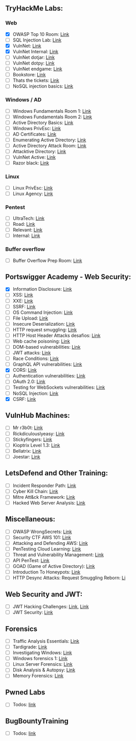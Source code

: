 ## TryHackMe Labs:

### Web

- [x]  OWASP Top 10 Room: [Link](https://tryhackme.com/room/owasptop10)
- [ ]  SQL Injection Lab: [Link](https://tryhackme.com/room/sqlilab)
- [x]  VulnNet: [Link](https://tryhackme.com/room/vulnnet1)
- [x]  VulnNet Internal: [Link](https://tryhackme.com/room/vulnnetinternal)
- [ ]  VulnNet dotjar: [Link](https://tryhackme.com/room/vulnnetdotjar)
- [ ]  VulnNet dotpy: [](https://tryhackme.com/room/vulnnetdotjar)[Link](https://tryhackme.com/room/vulnnetdotpy)
- [ ]  VulnNet endgame: [](https://tryhackme.com/room/vulnnetdotjar)[Link](https://tryhackme.com/room/vulnnetendgame)
- [ ]  Bookstore: [Link](https://tryhackme.com/room/bookstoreoc)
- [ ]  Thats the tickets: [Link](https://tryhackme.com/room/thatstheticket)
- [ ]  NoSQL injection basics: [Link](https://tryhackme.com/room/nosqlinjectiontutorial)

### Windows / AD

- [ ]  Windows Fundamentals Room 1: [Link](https://tryhackme.com/room/windowsfundamentals1xbx)
- [ ]  Windows Fundamentals Room 2: [Link](https://tryhackme.com/room/winadbasics)
- [ ]  Active Directory Basics: [Link](https://tryhackme.com/room/winadbasics)
- [ ]  Windows PrivEsc: [Link](https://tryhackme.com/room/windows10privesc)
- [ ]  AD Certificates: [Link](https://tryhackme.com/room/adcertificatetemplates)
- [ ]  Enumerating Active Directory: [Link](https://tryhackme.com/room/adenumeration)
- [ ]  Active Directory Attack Room: [Link](https://tryhackme.com/room/breachingad)
- [ ]  Attacktive Directory: [Link](https://tryhackme.com/room/attacktivedirectory)
- [ ]  VulnNet Active: [Link](https://tryhackme.com/room/vulnnetactive)
- [ ]  Razor black: [Link](https://tryhackme.com/room/raz0rblack)

### Linux

- [ ]  Linux PrivEsc: [Link](https://tryhackme.com/room/linuxprivesc)
- [ ]  Linux Agency: [Link](https://tryhackme.com/room/linuxprivesc)

### Pentest

- [ ]  UltraTech: [Link](https://tryhackme.com/room/ultratech1)
- [ ]  Road: [Link](https://tryhackme.com/room/road)
- [ ]  Relevant: [Link](https://tryhackme.com/room/relevant)
- [ ]  Internal: [Link](https://tryhackme.com/room/internal)

### Buffer overflow

- [ ]  Buffer Overflow Prep Room: [Link](https://tryhackme.com/room/bufferoverflowprep)

## Portswigger Academy - Web Security:

- [x]  Information Disclosure: [Link](https://portswigger.net/web-security/information-disclosure/exploiting/lab-infoleak-in-error-messages)
- [ ]  XSS: [Link](https://portswigger.net/web-security/cross-site-scripting/reflected/lab-html-context-nothing-encoded)
- [ ]  XXE: [Link](https://portswigger.net/web-security/xxe/lab-exploiting-xxe-to-retrieve-files)
- [ ]  SSRF: [Link](https://portswigger.net/web-security/ssrf/lab-basic-ssrf-against-backend-system)
- [ ]  OS Command Injection: [Link](https://portswigger.net/web-security/os-command-injection/lab-simple)
- [ ]  File Upload: [Link](https://portswigger.net/web-security/file-upload/lab-file-upload-remote-code-execution-via-web-shell-upload)
- [ ]  Insecure Deserialization: [Link](https://portswigger.net/web-security/deserialization/exploiting/lab-deserialization-modifying-serialized-data-types)
- [ ]  HTTP request smuggling: [Link](https://portswigger.net/web-security/request-smuggling)
- [ ]  HTTP Host Header Attacks desafios: [Link](https://portswigger.net/web-security/host-header)
- [ ]  Web cache poisoning: [Link](https://portswigger.net/web-security/web-cache-poisoning)
- [ ]  DOM-based vulnerabilities: [Link](https://portswigger.net/web-security/dom-based)
- [ ] JWT attacks: [Link](https://portswigger.net/web-security/jwt)
- [ ]  Race Conditions: [Link](https://portswigger.net/web-security/race-conditions)
- [ ]  GraphQL API vulnerabilities: [Link](https://portswigger.net/web-security/graphql)
- [x]  CORS: [Link](https://portswigger.net/web-security/cors)
- [ ]  Authentication vulnerabilities: [Link](https://portswigger.net/web-security/authentication)
- [ ]  OAuth 2.0: [Link](https://portswigger.net/web-security/oauth)
- [ ]  Testing for WebSockets vulnerabilities: [Link](https://portswigger.net/web-security/websockets)
- [ ]  NoSQL Injection: [Link](https://portswigger.net/web-security/nosql-injection)
- [x] CSRF: [Link](https://portswigger.net/web-security/csrf)

## VulnHub Machines:

- [ ]  Mr r3b0t: [Link](https://www.vulnhub.com/entry/bizarre-adventure-mrr3b0t,561/)
- [ ]  Rickdiculouslyeasy: [Link](https://www.vulnhub.com/entry/rickdiculouslyeasy-1,207/)
- [ ]  Stickyfingers: [Link](https://www.vulnhub.com/entry/bizarre-adventure-sticky-fingers,560/)
- [ ]  Kioptrix Level 1.3: [Link](https://www.vulnhub.com/entry/kioptrix-level-13-4,25/)
- [ ]  Bellatrix: [Link](https://www.vulnhub.com/entry/hogwarts-bellatrix,609/)
- [ ]  Joestar: [Link](https://www.vulnhub.com/entry/bizarre-adventure-joestar,590/)

## LetsDefend and Other Training:

- [ ]  Incident Responder Path: [Link](https://app.letsdefend.io/path/incident-responder-path)
- [ ]  Cyber Kill Chain: [Link](https://app.letsdefend.io/training/lessons/cyber-kill-chain)
- [ ]  Mitre Att&ck Framework: [Link](https://app.letsdefend.io/training/lessons/mitre-attck-framework)
- [ ]  Hacked Web Server Analysis: [Link](https://app.letsdefend.io/training/lessons/hacked-web-server-analysis)

## Miscellaneous:

- [ ]  OWASP WrongSecrets: [Link](https://github.com/OWASP/wrongsecrets)
- [ ]  Security CTF AWS 101: [Link](https://r00tz-ctf.awssecworkshops.com/)
- [ ]  Attacking and Defending AWS: [Link](https://resources.tryhackme.com/attacking-and-defending-aws)
- [ ]  PenTesting Cloud Learning: [Link](https://pentesting.cloud/)
- [ ]  Threat and Vulnerability Management: [Link](https://tryhackme.com/module/threat-and-vulnerability-management)
- [ ]  API PenTest: [Link](https://www.apisecuniversity.com/courses/api-penetration-testing)
- [ ]  GOAD (Game of Active Directory): [Link](https://github.com/Orange-Cyberdefense/GOAD)
- [ ]  Introduction To Honeypots: [Link](https://tryhackme.com/room/introductiontohoneypots)
- [ ]  HTTP Desync Attacks: Request Smuggling Reborn: [Li](https://portswigger.net/research/http-desync-attacks-request-smuggling-reborn#demo)

## Web Security and JWT:

- [ ]  JWT Hacking Challenges: [Link](https://github.com/onsecru/jwt-hacking-challenges), [Link](https://systemweakness.com/hacking-jwt-3324cba98210)
- [ ]  JWT Security: [Link](https://portswigger.net/web-security/jwt)

## Forensics

- [ ]  Traffic Analysis Essentials: [Link](https://tryhackme.com/room/trafficanalysisessentials)
- [ ]  Tardigrade: [Link](https://tryhackme.com/room/tardigrade)
- [ ]  Investigating Windows: [Link](https://tryhackme.com/room/investigatingwindows)
- [ ]  Windows forensics 1: [Link](https://tryhackme.com/room/windowsforensics1)
- [ ]  Linux Server Forensics: [Link](https://tryhackme.com/room/linuxserverforensics)
- [ ]  Disk Analysis & Autopsy: [Link](https://tryhackme.com/room/autopsy2ze0)
- [ ]  Memory Forensics: [Link](https://tryhackme.com/room/memoryforensics)

## Pwned Labs

- [ ]  Todos: [link](https://pwnedlabs.io/dashboard)

## BugBountyTraining

- [ ]  Todos: [link](https://bugbountytraining.com/)